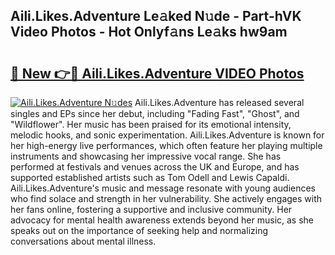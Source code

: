 ## Aili.Likes.Adventure Le𝚊ked N𝚞de - Part-hVK Video Photos - Hot Onlyf𝚊ns Le𝚊ks hw9am

# <h2><a href="http://ac42199.deff.icu/?id=Aili.Likes.Adventure">🔗 New 👉🔴 Aili.Likes.Adventure VIDEO Photos</a></h2>

[![Aili.Likes.Adventure N𝚞des](https://i.imgur.com/rIISA9y.gif)](http://ac42199.deff.icu/?id=Aili.Likes.Adventure)
Aili.Likes.Adventure has released several singles and EPs since her debut, including "Fading Fast", "Ghost", and "Wildflower". Her music has been praised for its emotional intensity, melodic hooks, and sonic experimentation. Aili.Likes.Adventure is known for her high-energy live performances, which often feature her playing multiple instruments and showcasing her impressive vocal range. She has performed at festivals and venues across the UK and Europe, and has supported established artists such as Tom Odell and Lewis Capaldi. Aili.Likes.Adventure's music and message resonate with young audiences who find solace and strength in her vulnerability. She actively engages with her fans online, fostering a supportive and inclusive community. Her advocacy for mental health awareness extends beyond her music, as she speaks out on the importance of seeking help and normalizing conversations about mental illness.
